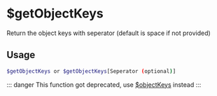 # $getObjectKeys

Return the object keys with seperator (default is space if not provided)

## Usage

```bash
$getObjectKeys or $getObjectKeys[Seperator (optional)]
```

::: danger
This function got deprecated, use [$objectKeys](./objectKeys.md) instead 
:::